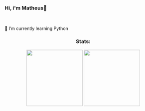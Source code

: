 <div>
<h3>Hi, i'm Matheus👋</h3>
  <br>
  <p>📖 I’m currently learning Python</p>
</div>
<div align="center">
  <h3> Stats: </h3>
  <img height="180em" src="https://github-readme-stats.vercel.app/api?username=Mathelzu&theme=material-palenight&show_icons=true"/>
  <img height="180em" src="https://github-readme-stats.vercel.app/api/top-langs/?username=Mathelzu&theme=material-palenight&layout=compact)](https://github.com/anuraghazra/github-readme-stats"/>
</div>
